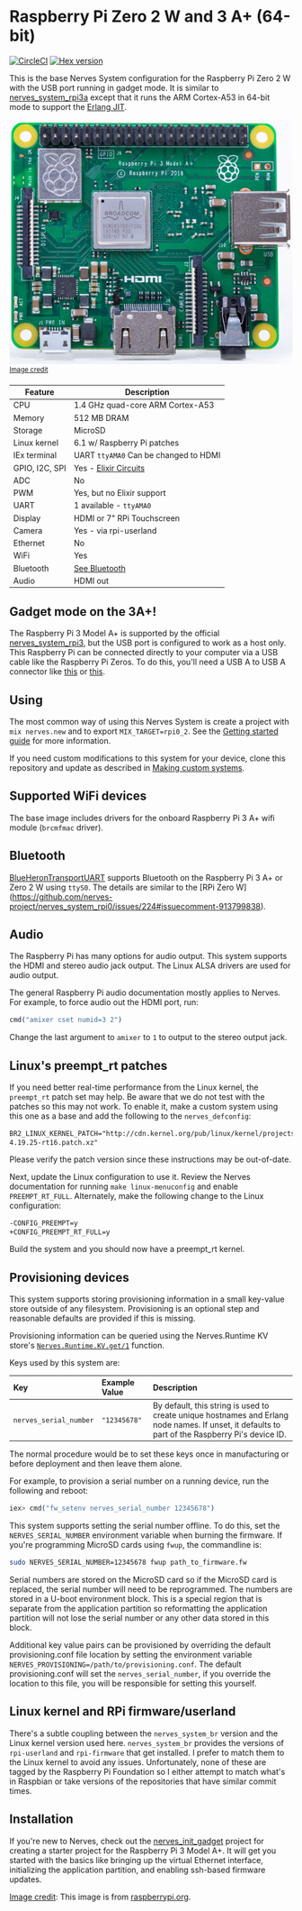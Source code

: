 # Raspberry Pi Zero 2 W and 3 A+ (64-bit)

[![CircleCI](https://circleci.com/gh/nerves-project/nerves_system_rpi0_2.svg?style=svg)](https://circleci.com/gh/nerves-project/nerves_system_rpi0_2)
[![Hex version](https://img.shields.io/hexpm/v/nerves_system_rpi0_2.svg "Hex version")](https://hex.pm/packages/nerves_system_rpi0_2)

This is the base Nerves System configuration for the Raspberry Pi Zero 2 W with
the USB port running in gadget mode. It is similar to
[nerves_system_rpi3a](https://github.com/nerves-project/nerves_system_rpi3a)
except that it runs the ARM Cortex-A53 in 64-bit mode to support the [Erlang
JIT](https://www.erlang.org/doc/apps/erts/beamasm).

![Raspberry Pi 3 A+ image](assets/images/rpi_a_plus.png)
<br><sup>[Image credit](#rpi)</sup>

| Feature              | Description                     |
| -------------------- | ------------------------------- |
| CPU                  | 1.4 GHz quad-core ARM Cortex-A53|
| Memory               | 512 MB DRAM                     |
| Storage              | MicroSD                         |
| Linux kernel         | 6.1 w/ Raspberry Pi patches     |
| IEx terminal         | UART `ttyAMA0` Can be changed to HDMI |
| GPIO, I2C, SPI       | Yes - [Elixir Circuits](https://github.com/elixir-circuits) |
| ADC                  | No                              |
| PWM                  | Yes, but no Elixir support      |
| UART                 | 1 available - `ttyAMA0`         |
| Display              | HDMI or 7" RPi Touchscreen      |
| Camera               | Yes - via rpi-userland          |
| Ethernet             | No                              |
| WiFi                 | Yes                             |
| Bluetooth            | [See Bluetooth](#bluetooth)     |
| Audio                | HDMI out                        |

## Gadget mode on the 3A+!

The Raspberry Pi 3 Model A+ is supported by the official
[nerves_system_rpi3](https://github.com/nerves-project/nerves_system_rpi3), but
the USB port is configured to work as a host only. This Raspberry Pi can be
connected directly to your computer via a USB cable like the Raspberry Pi Zeros.
To do this, you'll need a USB A to USB A connector like
[this](https://www.monoprice.com/product?p_id=5443) or
[this](https://www.microcenter.com/product/431166/usb-a-to-a-high-speed-development-board-cable).

## Using

The most common way of using this Nerves System is create a project with `mix
nerves.new` and to export `MIX_TARGET=rpi0_2`. See the [Getting started
guide](https://hexdocs.pm/nerves/getting-started.html#creating-a-new-nerves-app)
for more information.

If you need custom modifications to this system for your device, clone this
repository and update as described in [Making custom
systems](https://hexdocs.pm/nerves/customizing-systems.html).

## Supported WiFi devices

The base image includes drivers for the onboard Raspberry Pi 3 A+ wifi module
(`brcmfmac` driver).

## Bluetooth

[BlueHeronTransportUART](https://github.com/blue-heron/blue_heron_transport_uart)
supports Bluetooth on the Raspberry Pi 3 A+ or Zero 2 W using `ttyS0`. The
details are similar to the [RPi Zero W]
(https://github.com/nerves-project/nerves_system_rpi0/issues/224#issuecomment-913799838).

## Audio

The Raspberry Pi has many options for audio output. This system supports the
HDMI and stereo audio jack output. The Linux ALSA drivers are used for audio
output.

The general Raspberry Pi audio documentation mostly applies to Nerves. For
example, to force audio out the HDMI port, run:

```elixir
cmd("amixer cset numid=3 2")
```

Change the last argument to `amixer` to `1` to output to the stereo output jack.

## Linux's preempt_rt patches

If you need better real-time performance from the Linux kernel, the `preempt_rt`
patch set may help. Be aware that we do not test with the patches so this may
not work. To enable it, make a custom system using this one as a base and add
the following to the `nerves_defconfig`:

```text
BR2_LINUX_KERNEL_PATCH="http://cdn.kernel.org/pub/linux/kernel/projects/rt/4.19/patch-4.19.25-rt16.patch.xz"
```

Please verify the patch version since these instructions may be out-of-date.

Next, update the Linux configuration to use it. Review the Nerves documentation
for running `make linux-menuconfig` and enable `PREEMPT_RT_FULL`. Alternately,
make the following change to the Linux configuration:

```text
-CONFIG_PREEMPT=y
+CONFIG_PREEMPT_RT_FULL=y
 ```

Build the system and you should now have a preempt_rt kernel.

## Provisioning devices

This system supports storing provisioning information in a small key-value store
outside of any filesystem. Provisioning is an optional step and reasonable
defaults are provided if this is missing.

Provisioning information can be queried using the Nerves.Runtime KV store's
[`Nerves.Runtime.KV.get/1`](https://hexdocs.pm/nerves_runtime/Nerves.Runtime.KV.html#get/1)
function.

Keys used by this system are:

Key                    | Example Value     | Description
:--------------------- | :---------------- | :----------
`nerves_serial_number` | `"12345678"`      | By default, this string is used to create unique hostnames and Erlang node names. If unset, it defaults to part of the Raspberry Pi's device ID.

The normal procedure would be to set these keys once in manufacturing or before
deployment and then leave them alone.

For example, to provision a serial number on a running device, run the following
and reboot:

```elixir
iex> cmd("fw_setenv nerves_serial_number 12345678")
```

This system supports setting the serial number offline. To do this, set the
`NERVES_SERIAL_NUMBER` environment variable when burning the firmware. If you're
programming MicroSD cards using `fwup`, the commandline is:

```sh
sudo NERVES_SERIAL_NUMBER=12345678 fwup path_to_firmware.fw
```

Serial numbers are stored on the MicroSD card so if the MicroSD card is
replaced, the serial number will need to be reprogrammed. The numbers are stored
in a U-boot environment block. This is a special region that is separate from
the application partition so reformatting the application partition will not
lose the serial number or any other data stored in this block.

Additional key value pairs can be provisioned by overriding the default
provisioning.conf file location by setting the environment variable
`NERVES_PROVISIONING=/path/to/provisioning.conf`. The default provisioning.conf
will set the `nerves_serial_number`, if you override the location to this file,
you will be responsible for setting this yourself.

## Linux kernel and RPi firmware/userland

There's a subtle coupling between the `nerves_system_br` version and the Linux
kernel version used here. `nerves_system_br` provides the versions of
`rpi-userland` and `rpi-firmware` that get installed. I prefer to match them to
the Linux kernel to avoid any issues. Unfortunately, none of these are tagged by
the Raspberry Pi Foundation so I either attempt to match what's in Raspbian or
take versions of the repositories that have similar commit times.

## Installation

If you're new to Nerves, check out the
[nerves_init_gadget](https://github.com/nerves-project/nerves_init_gadget) project for
creating a starter project for the Raspberry Pi 3 Model A+. It will get you
started with the basics like bringing up the virtual Ethernet interface,
initializing the application partition, and enabling ssh-based firmware updates.

[Image credit](#rpi): This image is from [raspberrypi.org](https://www.raspberrypi.org/products/raspberry-pi-3-model-a-plus/).
